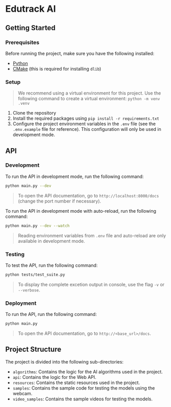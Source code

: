# Edutrack AI

## Getting Started

### Prerequisites

Before running the project, make sure you have the following installed:
- [Python](https://www.python.org/downloads/)
- [CMake](https://cmake.org/download/) (this is required for installing `dlib`)

### Setup

> We recommend using a virtual environment for this project. Use the following command to create a virtual environment: `python -m venv .venv`

1. Clone the repository
2. Install the required packages using `pip install -r requirements.txt`
3. Configure the project environment variables in the `.env` file (see the `.env.example` file for reference). This configuration will only be used in development mode.

## API

### Development

To run the API in development mode, run the following command:

```bash
python main.py --dev
```

> To open the API documentation, go to `http://localhost:8000/docs` (change the port number if necessary).

To run the API in development mode with auto-reload, run the following command:

```bash
python main.py --dev --watch
```

> Reading environment variables from `.env` file and auto-reload are only available in development mode.

### Testing

To test the API, run the following command:

```bash
python tests/test_suite.py
```

> To display the complete excetion output in console, use the flag `-v` or `--verbose`.

### Deployment

To run the API, run the following command:

```bash
python main.py
```

> To open the API documentation, go to `http://<base_url>/docs`.

## Project Structure

The project is divided into the following sub-directories:
- `algorithms`: Contains the logic for the AI algorithms used in the project.
- `api`: Contains the logic for the Web API.
- `resources`: Contains the static resources used in the project.
- `samples`: Contains the sample code for testing the models using the webcam.
- `video_samples`: Contains the sample videos for testing the models.
